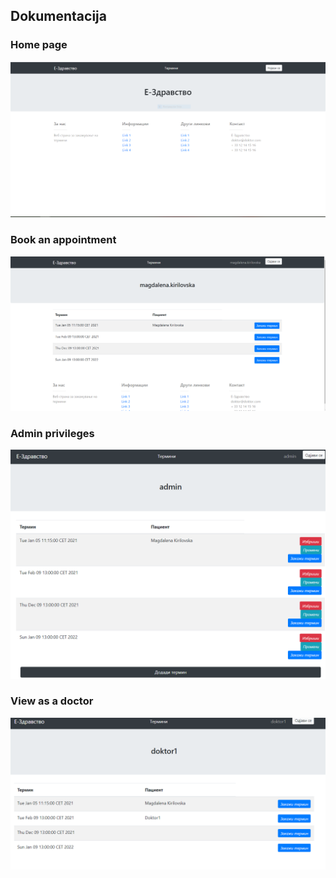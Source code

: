 ## Dokumentacija
### Home page
![](images/1.PNG)

### Book an appointment 
![](images/3.PNG)

### Admin privileges
![](images/6.PNG)

### View as a doctor
![](images/8.PNG)




